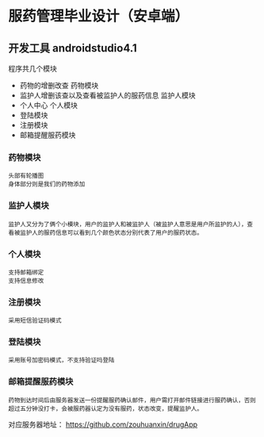 # 服药管理毕业设计（安卓端）
## 开发工具 androidstudio4.1
程序共几个模块
- 药物的增删改查 药物模块
- 监护人增删该查以及查看被监护人的服药信息 监护人模块
- 个人中心 个人模块
- 登陆模块
- 注册模块
- 邮箱提醒服药模块

### 药物模块
    头部有轮播图
    身体部分则是我们的药物添加
    
### 监护人模块
    监护人又分为了俩个小模块，用户的监护人和被监护人（被监护人意思是用户所监护的人），查看被监护人的服药信息可以看到几个颜色状态分别代表了用户的服药状态。

### 个人模块
    支持邮箱绑定
    支持信息修改

### 注册模块
    采用短信验证码模式
   
### 登陆模块
    采用账号加密码模式，不支持验证吗登陆
    
### 邮箱提醒服药模块
    药物到达时间后由服务器发送一份提醒服药确认邮件，用户需打开邮件链接进行服药确认，否则超过五分钟没打卡，会被服药器认定为没有服药，状态改变，提醒监护人。
    
对应服务器地址：
https://github.com/zouhuanxin/drugApp

  
